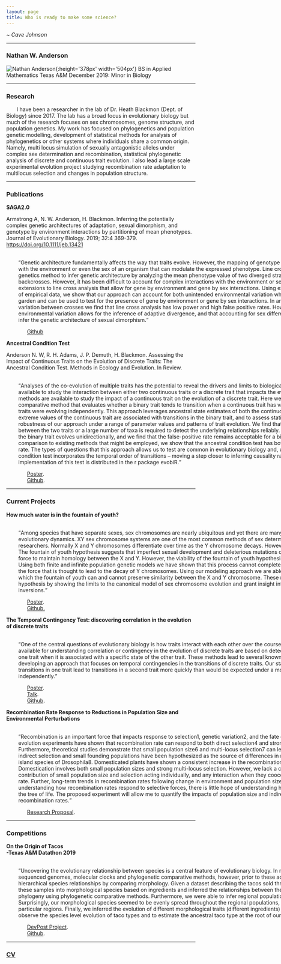 ```yaml
---
layout: page
title: Who is ready to make some science?
---
```

~ *Cave Johnson*

<hr color = '#fff'> 

### Nathan W. Anderson
![Nathan Anderson](pic.jpg){:height='378px' width='504px'}
BS in Applied Mathematics Texas A&M December 2019: 
Minor in Biology
<hr color = '#fff'>

### Research

&nbsp;&nbsp;&nbsp;&nbsp;&nbsp;&nbsp; I have been a researcher in the lab of Dr. Heath Blackmon (Dept. of Biology) since 2017. The lab has a broad focus in evolutionary biology but much of the research focuses on sex chromosomes, genome structure, and population genetics. My work has focused on phylogenetics and population genetic modelling, development of statistical methods for analysis of phylogenetics or other systems where individuals share a common origin. Namely, multi locus simulation of sexually antagonistic alleles under complex sex determination and recombination, statistical phylogenetic analysis of discrete and continuous trait evolution. I also lead a large scale experimental evolution project studying recombination rate adaptation to multilocus selection and changes in population structure. 

<hr color = '#fff'>

### Publications

**SAGA2.0** 

Armstrong A, N. W. Anderson, H. Blackmon. Inferring the potentially complex genetic architectures of adaptation, sexual dimorphism, and genotype by environment interactions by partitioning of mean phenotypes. Journal of Evolutionary Biology. 2019; 32:4 369-379. <https://doi.org/10.1111/jeb.13421>

&nbsp;&nbsp;&nbsp;&nbsp;&nbsp;&nbsp;<q style='display:inline-block; width:1000px; margin-left: 32px'>Genetic architecture fundamentally affects the way that traits evolve. However, the mapping of genotype to phenotype includes complex interactions with the environment or even the sex of an organism that can modulate the expressed phenotype. Line cross analysis is a powerful quantitative genetics method to infer genetic architecture by analyzing the mean phenotype value of two diverged strains and a series of subsequent crosses and backcrosses. However, it has been difficult to account for complex interactions with the environment or sex within this framework. We have developed extensions to line cross analysis that allow for gene by environment and gene by sex interactions. Using extensive simulations studies and reanalysis of empirical data, we show that our approach can account for both unintended environmental variation when crosses cannot be reared in a common garden and can be used to test for the presence of gene by environment or gene by sex interactions. In analyses that fail to account for environmental variation between crosses we find that line cross analysis has low power and high false positive rates. However, we illustrate that accounting for environmental variation allows for the inference of adaptive divergence, and that accounting for sex differences in phenotypes allows practitioners to infer the genetic architecture of sexual dimorphism.</q> 

&nbsp;&nbsp;&nbsp;&nbsp;&nbsp;&nbsp;&nbsp;&nbsp;&nbsp;&nbsp;&nbsp;&nbsp;&nbsp;&nbsp;[Github](https://github.com/coleoguy/SAGA2)

**Ancestral Condition Test**

Anderson N. W, R. H. Adams, J. P. Demuth, H. Blackmon. Assessing the Impact of Continuous Traits on the Evolution of Discrete Traits: The Ancestral Condition Test. Methods in Ecology and Evolution. In Review.

&nbsp;&nbsp;&nbsp;&nbsp;&nbsp;&nbsp;<q style='display:inline-block; width:1000px; margin-left: 32px'>Analyses of the co-evolution of multiple traits has the potential to reveal the drivers and limits to biological evolution. A variety of methods are available to study the interaction between either two continuous traits or a discrete trait that impacts the evolution of a continuous trait. However, few methods are available to study the impact of a continuous trait on the evolution of a discrete trait. Here we present the ancestral condition test, a new comparative method that evaluates whether a binary trait tends to transition when a continuous trait has values more extreme than expected if both traits were evolving independently. This approach leverages ancestral state estimates of both the continuous and the binary trait to test whether extreme values of the continuous trait are associated with transitions in the binary trait, and to assess statistical significance.  We explore the robustness of our approach under a range of parameter values and patterns of trait evolution. We find that either a relatively strong contingency between the two traits or a large number of taxa is required to detect the underlying relationships reliably. Statistical power of the test is highest when the binary trait evolves unidirectionally, and we find that the false-positive rate remains acceptable for a bidirectionally evolving binary trait. In comparison to existing methods that might be employed, we show that the ancestral condition test has both higher power and a lower false-positive rate. The types of questions that this approach allows us to test are common in evolutionary biology and, unlike existing methods, the ancestral condition test incorporates the temporal order of transitions – moving a step closer to inferring causality rather than merely identifying correlation. An implementation of this test is distributed in the r package evobiR.
 
&nbsp;&nbsp;&nbsp;&nbsp;&nbsp;&nbsp;&nbsp;&nbsp;&nbsp;&nbsp;&nbsp;&nbsp;&nbsp;&nbsp;[Poster](https://drive.google.com/open?id=1xWjilhFZ34JdqAH0Sq6QrtmwTxlXyfsW). <br> 
&nbsp;&nbsp;&nbsp;&nbsp;&nbsp;&nbsp;&nbsp;&nbsp;&nbsp;&nbsp;&nbsp;&nbsp;&nbsp;&nbsp;[Github](https://github.com/NW-Anderson/Ancestral-Condition-Test).&nbsp;&nbsp;&nbsp;&nbsp;&nbsp;&nbsp;&nbsp;&nbsp;

<hr color = '#fff'>

### Current Projects

**How much water is in the fountain of youth?** 

&nbsp;&nbsp;&nbsp;&nbsp;&nbsp;&nbsp;<q style='display:inline-block; width:1000px; margin-left: 32px'>Among species that have separate sexes, sex chromosomes are nearly ubiquitous and yet there are many unanswered question with regard to their evolutionary dynamics. XY sex chromosome systems are one of the most common methods of sex determination and have long interested researchers. Normally X and Y chromosomes differentiate over time as the Y chromosome decays. However, not all species experience this Y decay. The fountain of youth hypothesis suggests that imperfect sexual development and deleterious mutations on Y chromosomes may act together as a force to maintain homology between the X and Y. However, the viability of the fountain of youth hypothesis has not been well explored mathematically. Using both finite and infinite population genetic models we have shown that this process cannot completely eliminate sexually antagonistic selection – the force that is thought to lead to the decay of Y chromosomes. Using our modeling approach we are able to determine the parameter space under which the fountain of youth can and cannot preserve similarity between the X and Y chromosome. These results appear to support fountain of youth hypothesis by showing the limits to the canonical model of sex chromosome evolution and grant insight into the fitness effect of sex chromosome inversions.</q>

&nbsp;&nbsp;&nbsp;&nbsp;&nbsp;&nbsp;&nbsp;&nbsp;&nbsp;&nbsp;&nbsp;&nbsp;&nbsp;&nbsp;[Poster](https://drive.google.com/file/d/1z3TgDcqhsfpzkswb43SNzQeYvo4kCNtR/view?usp=sharing). <br> &nbsp;&nbsp;&nbsp;&nbsp;&nbsp;&nbsp;&nbsp;&nbsp;&nbsp;&nbsp;&nbsp;&nbsp;&nbsp;&nbsp;[Github.](https://github.com/NW-Anderson/FOY)

**The Temporal Contingency Test: discovering correlation in the evolution of discrete traits**

&nbsp;&nbsp;&nbsp;&nbsp;&nbsp;&nbsp;<q style='display:inline-block; width:1000px; margin-left: 32px'>One of the central questions of evolutionary biology is how traits interact with each other over the course of evolution.  However, most of the methods available for understanding correlation or contingency in the evolution of discrete traits are based on detecting differences in the rate of transitions in one trait when it is associated with a specific state of the other trait.  These methods lead to several known problems.  We solve these problems by developing an approach that focuses on temporal contingencies in the transitions of discrete traits.  Our statistical approach can determine whether transitions in one trait lead to transitions in a second trait more quickly than would be expected under a model where the two traits evolve independently.</q>

&nbsp;&nbsp;&nbsp;&nbsp;&nbsp;&nbsp;&nbsp;&nbsp;&nbsp;&nbsp;&nbsp;&nbsp;&nbsp;&nbsp;[Poster](https://docs.google.com/presentation/d/1pk9tAbmJ4eOlU8Y5A-5d2FPTz_BxWOH-tNLFeFKgdCU/edit?usp=sharing). <br> &nbsp;&nbsp;&nbsp;&nbsp;&nbsp;&nbsp;&nbsp;&nbsp;&nbsp;&nbsp;&nbsp;&nbsp;&nbsp;&nbsp;[Talk](https://docs.google.com/presentation/d/1Pwcj7orPf9Db11KuQuzQ_T8qJb2X_6rngYaSdsLDUtE/edit?usp=sharing). <br> &nbsp;&nbsp;&nbsp;&nbsp;&nbsp;&nbsp;&nbsp;&nbsp;&nbsp;&nbsp;&nbsp;&nbsp;&nbsp;&nbsp;[Github](https://github.com/NW-Anderson/TempCorr).

**Recombination Rate Response to Reductions in Population Size and Environmental Perturbations**

&nbsp;&nbsp;&nbsp;&nbsp;&nbsp;&nbsp;<q style='display:inline-block; width:1000px; margin-left: 32px'>Recombination is an important force that impacts response to selection1, genetic variation2, and the fate of introgressed genes3. Experimental evolution experiments have shown that recombination rate can respond to both direct selection4 and strong selection on unrelated traits5. Furthermore, theoretical studies demonstrate that small population size6 and multi-locus selection7 can lead to increased recombination rate. Indeed, indirect selection and small founding populations have been hypothesized as the source of differences in recombination rate between closely related island species of Drosophila8. Domesticated plants have shown a consistent increase in the recombination rate compared to their wild proginators9. Domestication involves both small population sizes and strong multi-locus selection. However, we lack a clear understanding of the respective contribution of small population size and selection acting individually, and any interaction when they cooccur, to observed increases in recombination rate. Further, long-term trends in recombination rates following change in environment and population size have yet to be empirically explored. Without understanding how recombination rates respond to selective forces, there is little hope of understanding how and why recombination rates vary across the tree of life.  The proposed experiment will allow me to quantify the impacts of population size and indirect selection on the evolution of recombination rates.</q>

&nbsp;&nbsp;&nbsp;&nbsp;&nbsp;&nbsp;&nbsp;&nbsp;&nbsp;&nbsp;&nbsp;&nbsp;&nbsp;&nbsp;[Research Proposal](https://drive.google.com/file/d/1pQb7_S9QV1BuahAXSTACTqINgDutQd3r/view?usp=sharing). 

<hr color = '#fff'>

### Competitions

**On the Origin of Tacos** <br>
**-Texas A&M Datathon 2019**

&nbsp;&nbsp;&nbsp;&nbsp;&nbsp;&nbsp;<q style='display:inline-block; width:1000px; margin-left: 32px'>Uncovering the evolutionary relationship between species is a central feature of evolutionary biology. In recent years, this work has been done using sequenced genomes, molecular clocks and phylogenetic comparative methods, however, prior to these advances researchers uncovered the hierarchical species relationships by comparing morphology. Given a dataset describing the tacos sold throughout the United States, we clustered these samples into morphological species based on ingredients and inferred the relationships between these species by constructing a morphological phylogeny using phylogenetic comparative methods. Furthermore, we were able to infer regional populations of our tacos using a kmeans clustering. Surprisingly, our morphological species seemed to be evenly spread throughout the regional populations, and certain species were not favored in any particular regions. Finally, we inferred the evolution of different morphological traits (different ingredients) along our phylogeny and were able to observe the species level evolution of taco types and to estimate the ancestral taco type at the root of our phylogenetic tree.</q>

&nbsp;&nbsp;&nbsp;&nbsp;&nbsp;&nbsp;&nbsp;&nbsp;&nbsp;&nbsp;&nbsp;&nbsp;&nbsp;&nbsp;[DevPost Project](https://devpost.com/software/on-the-origins-of-tacos?ref_content=contribution-prompt&ref_feature=engagement&ref_medium=email&utm_campaign=contribution-prompt&utm_content=contribution_reminder&utm_medium=email&utm_source=transactional#app-team). <br> &nbsp;&nbsp;&nbsp;&nbsp;&nbsp;&nbsp;&nbsp;&nbsp;&nbsp;&nbsp;&nbsp;&nbsp;&nbsp;&nbsp;[Github](https://github.com/MichelleJonika/datathon2019/tree/master/goldmansachs/final).

<hr color = '#fff'>

### [CV](https://docs.google.com/document/d/1x__x_N1p2K2cdQtj4fG9xxhNSBCTvy_BpAZppW_HBHY/edit?usp=sharing)


